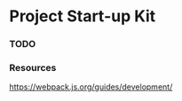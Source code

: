 Project Start-up Kit
====================

### TODO

### Resources

https://webpack.js.org/guides/development/
